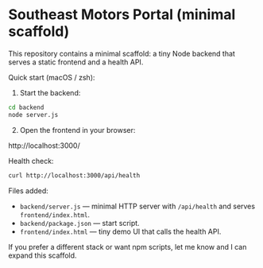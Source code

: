 # Southeast Motors Portal (minimal scaffold)

This repository contains a minimal scaffold: a tiny Node backend that serves a static frontend and a health API.

Quick start (macOS / zsh):

1. Start the backend:

```bash
cd backend
node server.js
```

2. Open the frontend in your browser:

http://localhost:3000/

Health check:

```bash
curl http://localhost:3000/api/health
```

Files added:
- `backend/server.js` — minimal HTTP server with `/api/health` and serves `frontend/index.html`.
- `backend/package.json` — start script.
- `frontend/index.html` — tiny demo UI that calls the health API.

If you prefer a different stack or want npm scripts, let me know and I can expand this scaffold.
